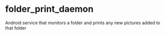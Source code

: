 folder_print_daemon
===================

Android service that monitors a folder and prints any new pictures added to that folder
